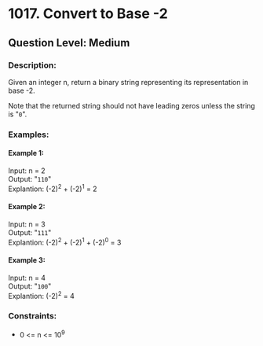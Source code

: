 # 1017. Convert to Base -2
## Question Level: Medium
### Description:
Given an integer n, return a binary string representing its representation in base -2.

Note that the returned string should not have leading zeros unless the string is "`0`".


### Examples:
#### Example 1:

Input: n = 2   
Output: "`110`"  
Explantion: (-2)<sup>2</sup> + (-2)<sup>1</sup> = 2
#### Example 2:

Input: n = 3  
Output: "`111`"  
Explantion: (-2)<sup>2</sup> + (-2)<sup>1</sup> + (-2)<sup>0</sup> = 3
#### Example 3:

Input: n = 4  
Output: "`100`"  
Explantion: (-2)<sup>2</sup> = 4

### Constraints:

- 0 <= n <= 10<sup>9</sup>